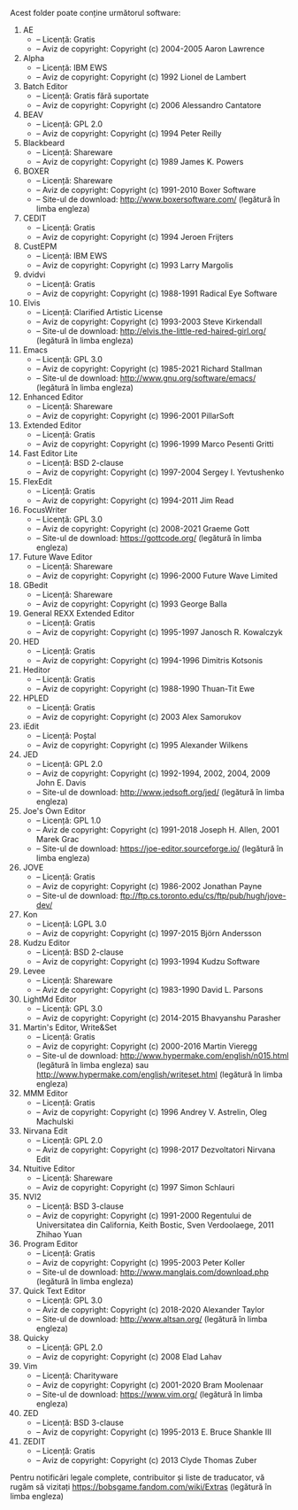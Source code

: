 Acest folder poate conține următorul software:

1. AE
   - – Licență: Gratis
   - – Aviz de copyright: Copyright (c) 2004-2005 Aaron Lawrence
2. Alpha
   - – Licență: IBM EWS
   - – Aviz de copyright: Copyright (c) 1992 Lionel de Lambert
3. Batch Editor
   - – Licență: Gratis fără suportate
   - – Aviz de copyright: Copyright (c) 2006 Alessandro Cantatore
4. BEAV
   - – Licență: GPL 2.0
   - – Aviz de copyright: Copyright (c) 1994 Peter Reilly
5. Blackbeard
   - – Licență: Shareware
   - – Aviz de copyright: Copyright (c) 1989 James K. Powers
6. BOXER
   - – Licență: Shareware
   - – Aviz de copyright: Copyright (c) 1991-2010 Boxer Software
   - – Site-ul de download: http://www.boxersoftware.com/ (legătură în limba engleza)
7. CEDIT
   - – Licență: Gratis
   - – Aviz de copyright: Copyright (c) 1994 Jeroen Frijters
8. CustEPM
   - – Licență: IBM EWS
   - – Aviz de copyright: Copyright (c) 1993 Larry Margolis
9. dvidvi
   - – Licență: Gratis
   - – Aviz de copyright: Copyright (c) 1988-1991 Radical Eye Software
10. Elvis
    - – Licență: Clarified Artistic License
    - – Aviz de copyright: Copyright (c) 1993-2003 Steve Kirkendall
    - – Site-ul de download: http://elvis.the-little-red-haired-girl.org/ (legătură în limba engleza)
11. Emacs
    - – Licență: GPL 3.0
    - – Aviz de copyright: Copyright (c) 1985-2021 Richard Stallman
    - – Site-ul de download: http://www.gnu.org/software/emacs/ (legătură în limba engleza)
12. Enhanced Editor
    - – Licență: Shareware
    - – Aviz de copyright: Copyright (c) 1996-2001 PillarSoft
13. Extended Editor
    - – Licență: Gratis
    - – Aviz de copyright: Copyright (c) 1996-1999 Marco Pesenti Gritti
14. Fast Editor Lite
    - – Licență: BSD 2-clause
    - – Aviz de copyright: Copyright (c) 1997-2004 Sergey I. Yevtushenko
15. FlexEdit
    - – Licență: Gratis
    - – Aviz de copyright: Copyright (c) 1994-2011 Jim Read
16. FocusWriter
    - – Licență: GPL 3.0
    - – Aviz de copyright: Copyright (c) 2008-2021 Graeme Gott
    - – Site-ul de download: https://gottcode.org/ (legătură în limba engleza)
17. Future Wave Editor
    - – Licență: Shareware
    - – Aviz de copyright: Copyright (c) 1996-2000 Future Wave Limited
18. GBedit
    - – Licență: Shareware
    - – Aviz de copyright: Copyright (c) 1993 George Balla
19. General REXX Extended Editor
    - – Licență: Gratis
    - – Aviz de copyright: Copyright (c) 1995-1997 Janosch R. Kowalczyk
20. HED
    - – Licență: Gratis
    - – Aviz de copyright: Copyright (c) 1994-1996 Dimitris Kotsonis
21. Heditor
    - – Licență: Gratis
    - – Aviz de copyright: Copyright (c) 1988-1990 Thuan-Tit Ewe
22. HPLED
    - – Licență: Gratis
    - – Aviz de copyright: Copyright (c) 2003 Alex Samorukov
23. iEdit
    - – Licență: Poștal
    - – Aviz de copyright: Copyright (c) 1995 Alexander Wilkens
24. JED
    - – Licență: GPL 2.0
    - – Aviz de copyright: Copyright (c) 1992-1994, 2002, 2004, 2009 John E. Davis
    - – Site-ul de download: http://www.jedsoft.org/jed/ (legătură în limba engleza)
25. Joe's Own Editor
    - – Licență: GPL 1.0
    - – Aviz de copyright: Copyright (c) 1991-2018 Joseph H. Allen, 2001 Marek Grac
    - – Site-ul de download: https://joe-editor.sourceforge.io/ (legătură în limba engleza)
26. JOVE
    - – Licență: Gratis
    - – Aviz de copyright: Copyright (c) 1986-2002 Jonathan Payne
    - – Site-ul de download: ftp://ftp.cs.toronto.edu/cs/ftp/pub/hugh/jove-dev/
27. Kon
    - – Licență: LGPL 3.0
    - – Aviz de copyright: Copyright (c) 1997-2015 Björn Andersson
28. Kudzu Editor
    - – Licență: BSD 2-clause
    - – Aviz de copyright: Copyright (c) 1993-1994 Kudzu Software
29. Levee
    - – Licență: Shareware
    - – Aviz de copyright: Copyright (c) 1983-1990 David L. Parsons
30. LightMd Editor
    - – Licență: GPL 3.0
    - – Aviz de copyright: Copyright (c) 2014-2015 Bhavyanshu Parasher
31. Martin's Editor, Write&Set
    - – Licență: Gratis
    - – Aviz de copyright: Copyright (c) 2000-2016 Martin Vieregg
    - – Site-ul de download: http://www.hypermake.com/english/n015.html (legătură în limba engleza) sau http://www.hypermake.com/english/writeset.html (legătură în limba engleza)
32. MMM Editor
    - – Licență: Gratis
    - – Aviz de copyright: Copyright (c) 1996 Andrey V. Astrelin, Oleg Machulski
33. Nirvana Edit
    - – Licență: GPL 2.0
    - – Aviz de copyright: Copyright (c) 1998-2017 Dezvoltatori Nirvana Edit
34. Ntuitive Editor
    - – Licență: Shareware
    - – Aviz de copyright: Copyright (c) 1997 Simon Schlauri
35. NVI2
    - – Licență: BSD 3-clause
    - – Aviz de copyright: Copyright (c) 1991-2000 Regentului de Universitatea din California, Keith Bostic, Sven Verdoolaege, 2011 Zhihao Yuan
36. Program Editor
    - – Licență: Gratis
    - – Aviz de copyright: Copyright (c) 1995-2003 Peter Koller
    - – Site-ul de download: http://www.manglais.com/download.php (legătură în limba engleza)
37. Quick Text Editor
    - – Licență: GPL 3.0
    - – Aviz de copyright: Copyright (c) 2018-2020 Alexander Taylor
    - – Site-ul de download: http://www.altsan.org/ (legătură în limba engleza)
38. Quicky
    - – Licență: GPL 2.0
    - – Aviz de copyright: Copyright (c) 2008 Elad Lahav
39. Vim
    - – Licență: Charityware
    - – Aviz de copyright: Copyright (c) 2001-2020 Bram Moolenaar
    - – Site-ul de download: https://www.vim.org/ (legătură în limba engleza)
40. ZED
    - – Licență: BSD 3-clause
    - – Aviz de copyright: Copyright (c) 1995-2013 E. Bruce Shankle III
41. ZEDIT
    - – Licență: Gratis
    - – Aviz de copyright: Copyright (c) 2013 Clyde Thomas Zuber

Pentru notificări legale complete, contribuitor și liste de traducator, vă rugăm să vizitați https://bobsgame.fandom.com/wiki/Extras (legătură în limba engleza)
